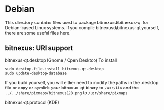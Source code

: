 
Debian
====================
This directory contains files used to package bitnexusd/bitnexus-qt
for Debian-based Linux systems. If you compile bitnexusd/bitnexus-qt yourself, there are some useful files here.

## bitnexus: URI support ##


bitnexus-qt.desktop  (Gnome / Open Desktop)
To install:

	sudo desktop-file-install bitnexus-qt.desktop
	sudo update-desktop-database

If you build yourself, you will either need to modify the paths in
the .desktop file or copy or symlink your bitnexus-qt binary to `/usr/bin`
and the `../../share/pixmaps/bitnexus128.png` to `/usr/share/pixmaps`

bitnexus-qt.protocol (KDE)

